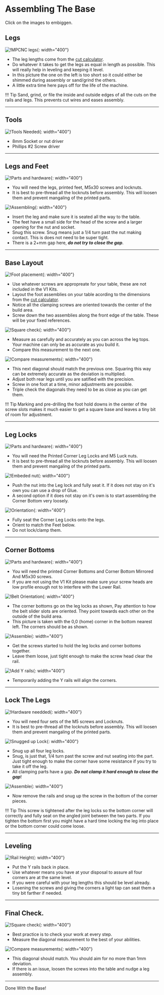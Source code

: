 # Assembling The Base

Click on the images to embiggen.

## Legs
![!MPCNC legs](https://www.v1engineering.com/wp-content/uploads/2020/06/Legs-scaled.jpg){: width="400"}

* The leg lengths come from the [cut calculator](/calculator.md).
* Do whatever it takes to get the legs as equal in length as possible. This will really help in leveling and keeping it level.
* In this picture the one on the left is too short so it could either be shimmed during assembly or sand/grind the others.
* A little extra time here pays off for the life of the machine.

!!! Tip
    Sand, grind, or file the inside and outside edges of all the cuts on the rails and legs. This prevents cut wires and eases assembly.

___

## Tools
![!Tools Needed](https://www.v1engineering.com/wp-content/uploads/2020/06/foot-tools-scaled.jpg){: width="400"}

* 8mm Socket or nut driver
* Phillips #2 Screw driver
___

## Legs and Feet
![!Parts and hardware](https://www.v1engineering.com/wp-content/uploads/2020/06/foot-ready-scaled.jpg){: width="400"}

* You will need the legs, printed feet, M5x30 screws and locknuts.
* It is best to pre-thread all the locknuts before assembly. This will loosen them and prevent mangaling of the printed parts.

![!Assembling](https://www.v1engineering.com/wp-content/uploads/2020/06/foot-snug-scaled.jpg){: width="400"}

* Insert the leg and make sure it is seated all the way to the table.
* The feet have a small side for the head of the screw and a larger opening for the nut and socket.
* Snug this screw. Snug means just a 1/4 turn past the nut making contact. This is does not need to be super tight. 
* There is a 2+mm gap here, ***do not try to close the gap***.
___

## Base Layout
![!Foot placement](https://www.v1engineering.com/wp-content/uploads/2020/06/base-layout-scaled.jpg){: width="400"}

* Use whatever screws are appropreate for your table, these are not included in the V1 Kits.
* Layout the foot assemblies on your table acording to the dimensions from the [cut calculator](/calculator.md).
* Notice all the clamping screws are oriented towards the center of the build area.
* Screw down the two assemblies along the front edge of the table. These will be your fixed references.

![!Square check](https://www.v1engineering.com/wp-content/uploads/2020/06/base-check1-scaled.jpg){: width="400"}
 
* Measure as carefully and accurately as you can across the leg tops. Your machine can only be as accurate as you build it.
* Compare this measurement to the next one.

![!Compare measurements](https://www.v1engineering.com/wp-content/uploads/2020/06/base-check-2-scaled.jpg){: width="400"}

* This next diagonal should match the previous one. Squaring this way can be extremely accurate as the deviation is multiplied.
* Adjust both rear legs until you are satified with the precision.
* Screw in one foot at a time, minor adjustments are possible.
* Triple check the diagonals they need to be as close as you can get them.

!!! Tip
    Marking and pre-drilling the foot hold downs in the center of the screw slots makes it much easier to get a square base and leaves a tiny bit of room for adjustment.

___

## Leg Locks
![!Parts and hardware](https://www.v1engineering.com/wp-content/uploads/2020/06/lock-parts-scaled.jpg){: width="400"}

* You will need the Printed Corner Leg Locks and M5 Luck nuts.
* It is best to pre-thread all the locknuts before assembly. This will loosen them and prevent mangaling of the printed parts.

![!Embeded nut](https://www.v1engineering.com/wp-content/uploads/2020/06/lock-ready-scaled.jpg){: width="400"}

* Push the nut into the Leg lock and fully seat it. If it does not stay on it's own you can use a drop of Glue.
* A second option if it does not stay on it's own is to start assembling the Corner Bottom very loosely.

![!Orientation](https://www.v1engineering.com/wp-content/uploads/2020/06/base-lock-scaled.jpg){: width="400"}

* Fully seat the Corner Leg Locks onto the legs.
* Orient to match the Feet below.
* Do not lock/clamp them.

___

## Corner Bottoms
![!Parts and hardware](https://www.v1engineering.com/wp-content/uploads/2020/06/corner-bottom-scaled.jpg){: width="400"}

* You will need the printed Corner Bottoms and Corner Bottom Mirrored And M5x30 screws.
* If you are not using the V1 Kit please make sure your screw heads are low profile enough not to interfere with the Lower Rail.

![!Belt Orientation](https://www.v1engineering.com/wp-content/uploads/2020/06/base-bottom-arrows-scaled.jpg){: width="400"}

* The corner bottoms go on the leg locks as shown, Pay attention to how the belt slider slots are oriented. They point towards each other on the outside of the build area.
* This picture is taken with the 0,0 (home) corner in the bottom nearest left. The corners should be as shown.

![!Assemble](https://www.v1engineering.com/wp-content/uploads/2020/06/base-bottom-scaled.jpg){: width="400"}

* Get the screws started to hold the leg locks and corner bottoms together.
* Leave them loose, just tight enough to make the screw head clear the rail.

![!Add Y rails](https://www.v1engineering.com/wp-content/uploads/2020/06/rails-1-scaled.jpg){: width="400"}

* Temporarily adding the Y rails will align the corners.

___

## Lock The Legs
![!Hardware needded](https://www.v1engineering.com/wp-content/uploads/2020/06/leglock1-scaled.jpg){: width="400"}

* You will need four sets of the M5 screws and Locknuts.
* It is best to pre-thread all the locknuts before assembly. This will loosen them and prevent mangaling of the printed parts.

![!Snugged up Lock](https://www.v1engineering.com/wp-content/uploads/2020/06/leglock2-scaled.jpg){: width="400"}

* Snug up all four leg locks.
* Snug, is just that, 1/4 turn past the screw and nut seating into the part. Just tight enough to make the corner have some resistance if you try to take it off the leg. 
* All clamping parts have a gap. ***Do not clamp it hard enough to close the gap***!

![!Assemble](https://www.v1engineering.com/wp-content/uploads/2020/06/base-bottom-scaled.jpg){: width="400"}

* Now remove the rails and snug up the screw in the bottom of the corner pieces.

!!! Tip
    This screw is tightened after the leg locks so the bottom corner will correctly and fully seat on the angled joint between the two parts. If you tighten the bottom first you might have a hard time locking the leg into place or the bottom corner could come loose.
___

## Leveling
![!Rail Height](https://www.v1engineering.com/wp-content/uploads/2020/06/rail-height-scaled.jpg){: width="400"}

* Put the Y rails back in place.
* Use whatever means you have at your disposal to assure all four corners are at the same level.
* If you were careful with your leg lengths this should be level already. 
* Losening the screws and giving the corners a light tap can seat them a tiny bit farther if needed.

___

## Final Check.
![!Square check](https://www.v1engineering.com/wp-content/uploads/2020/06/square1-scaled.jpg){: width="400"}

* Best practice is to check your work at every step.
* Measure the diagonal measurement to the best of your abilities.

![!Compare measurements](https://www.v1engineering.com/wp-content/uploads/2020/06/square2-scaled.jpg){: width="400"}

* This diagonal should match. You should aim for no more than 1mm deviation.
* If there is an issue, loosen the screws into the table and nudge a leg assembly. 

___

Done With the Base! 